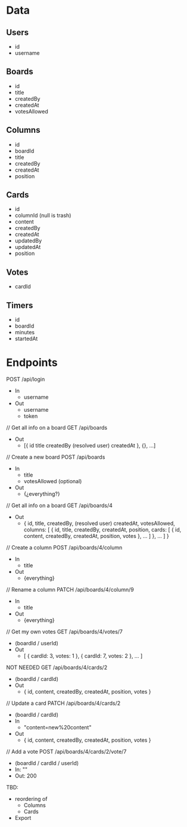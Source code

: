 # Data

## Users

- id
- username

## Boards

- id
- title
- createdBy
- createdAt
- votesAllowed

## Columns

- id
- boardId
- title
- createdBy
- createdAt
- position

## Cards

- id
- columnId (null is trash)
- content
- createdBy
- createdAt
- updatedBy
- updatedAt
- position

## Votes

- cardId

## Timers

- id
- boardId
- minutes
- startedAt



# Endpoints

POST /api/login
  - In
    - username
  - Out
    - username
    - token

// Get all info on a board
GET /api/boards
  - Out
    - [{
        id
        title
        createdBy (resolved user)
        createdAt
       }, {}, ...]

// Create a new board
POST /api/boards
  - In
    - title
    - votesAllowed (optional)
  - Out
    - {¿everything?}

// Get all info on a board
GET /api/boards/4
  - Out
    - {
      id,
      title,
      createdBy, (resolved user)
      createdAt,
      votesAllowed,
      columns: [
        {
          id,
          title,
          createdBy,
          createdAt,
          position,
          cards: [
            {
              id,
              content,
              createdBy,
              createdAt,
              position,
              votes
            }, ...
          ]
        }, ...
      ]
    }

// Create a column
POST /api/boards/4/column
  - In
    - title
  - Out
    - {everything}

// Rename a column
PATCH /api/boards/4/column/9
  - In
    - title
  - Out
    - {everything}

// Get my own votes
GET /api/boards/4/votes/7
  - (boardId / userId)
  - Out
    - [
        { cardId: 3, votes: 1 },
        { cardId: 7, votes: 2 },
        ...
      ]

NOT NEEDED
GET /api/boards/4/cards/2
  - (boardId / cardId)
  - Out
    - {
          id,
          content,
          createdBy,
          createdAt,
          position,
          votes
        }

// Update a card
PATCH /api/boards/4/cards/2
  - (boardId / cardId)
  - In
    - "content=new%20content"
  - Out
    - {
          id,
          content,
          createdBy,
          createdAt,
          position,
          votes
        }

// Add a vote
POST /api/boards/4/cards/2/vote/7
  - (boardId / cardId / userId)
  - In: ""
  - Out: 200

TBD:
  - reordering of
    - Columns
    - Cards
  - Export



















